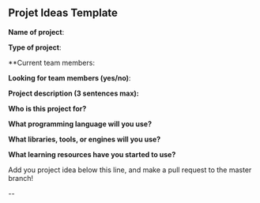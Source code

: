 ## Projet Ideas Template

**Name of project**:

**Type of project**:

**Current team members:

**Looking for team members (yes/no)**:

**Project description (3 sentences max):**

**Who is this project for?**

**What programming language will you use?**

**What libraries, tools, or engines will you use?**

**What learning resources have you started to use?**

Add you project idea below this line, and make a pull request to the master branch!

--
